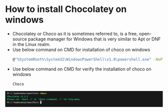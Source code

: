 #  How to install Chocolatey on windows
- Chocolatey or Choco as it is sometimes referred to, is a free, open-source package manager for Windows that is very similar to Apt or DNF in the Linux realm.
- Use below command on CMD for installation of choco on windows
    ```bash
	@"%SystemRoot%\System32\WindowsPowerShell\v1.0\powershell.exe" -NoProfile -InputFormat None -ExecutionPolicy Bypass -Command " [System.Net.ServicePointManager]::SecurityProtocol = 3072; iex ((New-Object System.Net.WebClient).DownloadString('https://chocolatey.org/install.ps1'))" && SET "PATH=%PATH%;%ALLUSERSPROFILE%\chocolatey\bin"
- Use below command on CMD for verify the installation of choco on windows
    ```bash
	Choco

    
![minikube](../screenshots/choco_version.PNG?raw=true)
